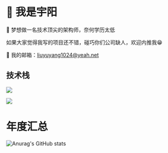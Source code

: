 # 👋 我是宇阳

🎉 梦想做一名技术顶尖的架构师，奈何学历太低

如果大家觉得我写的项目还不错，碰巧你们公司缺人，欢迎内推我😁

📧 我的邮箱：liuyuyang1024@yeah.net

## 技术栈
<p align="left">
  <a href="https://skillicons.dev">
    <img src="https://skillicons.dev/icons?i=html,css,javascript,scss,jquery,vue,nuxt,typescript,nodejs,pinia,bootstrap" />
  </a>
</p>

<p align="left">
  <a href="https://skillicons.dev">
    <img src="https://skillicons.dev/icons?i=java,spring,docker,python,flask,mysql,redis" />
  </a>
</p>


# 年度汇总
![Anurag's GitHub stats](https://github-readme-stats.vercel.app/api?username=LiuYuYang01&show_icons=true)
